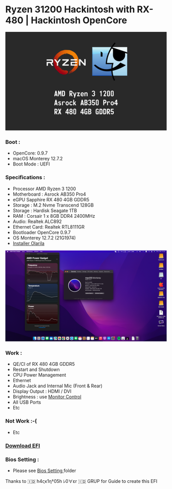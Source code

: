 # Ryzen 31200 Hackintosh with RX-480 | Hackintosh OpenCore



[![I]( https://github.com/anggamdev/Ryzen-3-1200-Hackintosh-with-RX-480/blob/main/ryzen%203%201200%20hackintosh.png?raw=true "I")]( https://github.com/anggamdev/Ryzen-3-1200-Hackintosh-with-RX-480/blob/main/ryzen%203%201200%20hackintosh.png?raw=true?raw=true "I")

 
### Boot :

- OpenCore: 0.9.7 
- macOS Monterey 12.7.2
- Boot Mode : UEFI

### Specifications :
- Processor AMD Ryzen 3 1200
- Motherboard : Asrock AB350 Pro4
- eGPU Sapphire RX 480 4GB GDDR5
- Storage : M.2 Nvme Transcend 128GB
- Storage : Hardisk Seagate 1TB 
- RAM : Corsair 1 x 8GB DDR4 2400MHz
- Audio: Realtek ALC892
- Ethernet Card: Realtek RTL8111GR
- Bootloader OpenCore 0.9.7
- OS Monterey 12.7.2 (21G1974)
- [Installer Olarila](https://www.olarila.com/topic/6278-olarila-vanilla-images-macos-installer/)

![I](https://github.com/anggamdev/Ryzen-3-1200-Hackintosh-with-RX-480/blob/main/Screenshot/Screen%20Shot%202024-02-01%20at%2010.14.50.png?raw=true
  "I")


### Work :
- QE/CI of RX 480 4GB GDDR5
- Restart and Shutdown
- CPU Power Management
- Ethernet
- Audio Jack and Internal Mic (Front & Rear)
- Display Output : HDMI / DVI
- Brightness : use [Monitor Control](https://github.com/MonitorControl/MonitorControl#readme "Monitor Control")
- All USB Ports
- Etc

### Not Work :-(
- Etc

### [Download EFI](https://github.com/anggamdev/Ryzen-3-1200-Hackintosh-with-RX-480/releases/tag/OC.0.9.7 " Download EFI")

### Bios Setting :

- Please see [Bios Setting ](https://github.com/anggamdev/Ryzen-3-1200-Hackintosh-with-RX-480/commit/7a87d222c8f4627060c4315fdb0fb3660d0103c0 "Bios Setting") folder

Thanks to 🇮🇩 h4ςκ1η†05h ﾚ0∀εr 🇮🇩 GRUP for Guide to create this EFI
